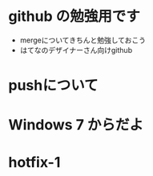 # github の勉強用です

* mergeについてきちんと勉強しておこう
* はてなのデザイナーさん向けgithub

# pushについて

# Windows 7 からだよ

# hotfix-1
